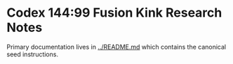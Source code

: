 # Codex 144:99 Fusion Kink Research Notes

Primary documentation lives in [../README.md](../README.md) which contains the canonical seed instructions.
